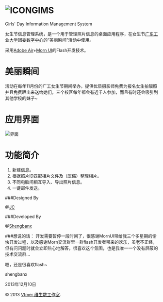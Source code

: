![ICON](http://vtmerhome.com/demo/gims/icon_48.png)GIMS
====

Girls' Day Information Management System

女生节信息管理系统，是一个用于管理照片信息的桌面应用程序，在女生节[广东工业大学团委数字中心](http://weibo.com/gdutonline)的“美丽瞬间”活动中使用。

采用[Adobe Air](http://www.adobe.com/cn/products/air.html)+[Morn UI](http://www.mornui.com/)的Flash开发技术。

美丽瞬间
====
活动在每年11月份的广工女生节期间举办，提供优质摄影师免费为报名女生拍靓照并且免费晒出来送给她们，三个校区每年都会有近千人参加，而且有时还会吸引到其他学校的妹子~

应用界面
====
![界面](https://trello-attachments.s3.amazonaws.com/526899a67f73081b27001be1/52689a13874be19a6e0038b9/eb2d886a10597113cc260be2e5b103a9/GIMS.jpg)

功能简介
====
1. 新建信息。
2. 根据照片ID匹配相片文件及（压缩）整理相片。
3. 不同电脑间相互导入、导出照片信息。
4. 一键邮件发送。


###Designed By

@[JC](http://www.zcool.com.cn/u/902789)

###Developed By

@[Shengbanx](http://shengbanx.github.io)

###想说的话：
开发需要暂停一段时间了，很感谢MornUI带给我三个多星期的愉快开发过程，以及感谢Morn交流群里一群flash开发者带来的欢乐，虽老不正经，但有问问题时就会立即热心地解答，很喜欢这个氛围，也是我唯一一个没有屏蔽的技术交流群...


嗯，还是很喜欢flash~

shengbanx

2013年12月10日

© 2013 [Vtmer 维生数工作室](http://vtmer.com).
